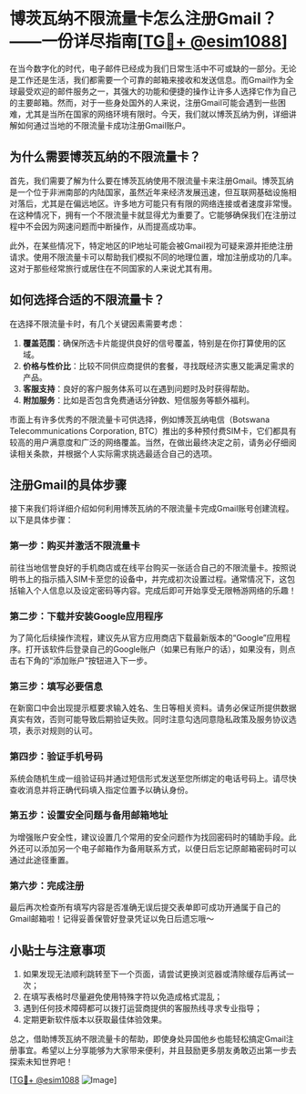 # 博茨瓦纳不限流量卡怎么注册Gmail？——一份详尽指南[[TG💪+ @esim1088](https://t.me/s/esim1088)]

在当今数字化的时代，电子邮件已经成为我们日常生活中不可或缺的一部分。无论是工作还是生活，我们都需要一个可靠的邮箱来接收和发送信息。而Gmail作为全球最受欢迎的邮件服务之一，其强大的功能和便捷的操作让许多人选择它作为自己的主要邮箱。然而，对于一些身处国外的人来说，注册Gmail可能会遇到一些困难，尤其是当所在国家的网络环境有限时。今天，我们就以博茨瓦纳为例，详细讲解如何通过当地的不限流量卡成功注册Gmail账户。

## 为什么需要博茨瓦纳的不限流量卡？

首先，我们需要了解为什么要在博茨瓦纳使用不限流量卡来注册Gmail。博茨瓦纳是一个位于非洲南部的内陆国家，虽然近年来经济发展迅速，但互联网基础设施相对落后，尤其是在偏远地区。许多地方可能只有有限的网络连接或者速度非常慢。在这种情况下，拥有一个不限流量卡就显得尤为重要了。它能够确保我们在注册过程中不会因为网速问题而中断操作，从而提高成功率。

此外，在某些情况下，特定地区的IP地址可能会被Gmail视为可疑来源并拒绝注册请求。使用不限流量卡可以帮助我们模拟不同的地理位置，增加注册成功的几率。这对于那些经常旅行或居住在不同国家的人来说尤其有用。

## 如何选择合适的不限流量卡？

在选择不限流量卡时，有几个关键因素需要考虑：

1. **覆盖范围**：确保所选卡片能提供良好的信号覆盖，特别是在你打算使用的区域。
2. **价格与性价比**：比较不同供应商提供的套餐，寻找既经济实惠又能满足需求的产品。
3. **客服支持**：良好的客户服务体系可以在遇到问题时及时获得帮助。
4. **附加服务**：比如是否包含免费通话分钟数、短信服务等额外福利。

市面上有许多优秀的不限流量卡可供选择，例如博茨瓦纳电信（Botswana Telecommunications Corporation, BTC）推出的多种预付费SIM卡，它们都具有较高的用户满意度和广泛的网络覆盖。当然，在做出最终决定之前，请务必仔细阅读相关条款，并根据个人实际需求挑选最适合自己的选项。

## 注册Gmail的具体步骤

接下来我们将详细介绍如何利用博茨瓦纳的不限流量卡完成Gmail账号创建流程。以下是具体步骤：

### 第一步：购买并激活不限流量卡

前往当地信誉良好的手机商店或在线平台购买一张适合自己的不限流量卡。按照说明书上的指示插入SIM卡至您的设备中，并完成初次设置过程。通常情况下，这包括输入个人信息以及设定密码等内容。完成后即可开始享受无限畅游网络的乐趣！

### 第二步：下载并安装Google应用程序

为了简化后续操作流程，建议先从官方应用商店下载最新版本的“Google”应用程序。打开该软件后登录自己的Google账户（如果已有账户的话），如果没有，则点击右下角的“添加账户”按钮进入下一步。

### 第三步：填写必要信息

在新窗口中会出现提示框要求输入姓名、生日等相关资料。请务必保证所提供数据真实有效，否则可能导致后期验证失败。同时注意勾选同意隐私政策及服务协议选项，表示对规则的认可。

### 第四步：验证手机号码

系统会随机生成一组验证码并通过短信形式发送至您所绑定的电话号码上。请尽快查收消息并将正确代码填入指定位置予以确认身份。

### 第五步：设置安全问题与备用邮箱地址

为增强账户安全性，建议设置几个常用的安全问题作为找回密码时的辅助手段。此外还可以添加另一个电子邮箱作为备用联系方式，以便日后忘记原邮箱密码时可以通过此途径重置。

### 第六步：完成注册

最后再次检查所有填写内容是否准确无误后提交表单即可成功开通属于自己的Gmail邮箱啦！记得妥善保管好登录凭证以免日后遗忘哦～

## 小贴士与注意事项

1. 如果发现无法顺利跳转至下一个页面，请尝试更换浏览器或清除缓存后再试一次；
2. 在填写表格时尽量避免使用特殊字符以免造成格式混乱；
3. 遇到任何技术障碍都可以拨打运营商提供的客服热线寻求专业指导；
4. 定期更新软件版本以获取最佳体验效果。

总之，借助博茨瓦纳不限流量卡的帮助，即使身处异国他乡也能轻松搞定Gmail注册事宜。希望以上分享能够为大家带来便利，并且鼓励更多朋友勇敢迈出第一步去探索未知世界吧！

[[TG💪+ @esim1088](https://t.me/s/esim1088) ![Image](https://i.postimg.cc/4NQfJmqS/Snipaste-2025-05-13-00-14-12.png)]